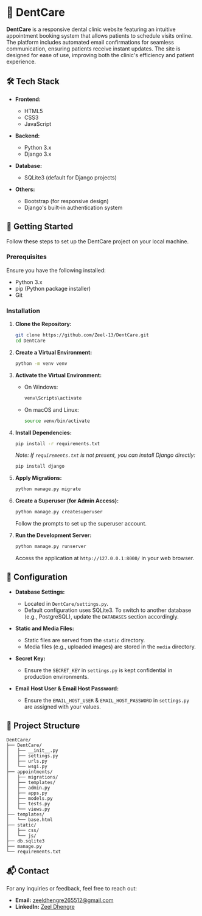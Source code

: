 
# 🦷 DentCare

**DentCare** is a responsive dental clinic website featuring an intuitive appointment booking system that allows patients to schedule visits online. The platform includes automated email confirmations for seamless communication, ensuring patients receive instant updates. The site is designed for ease of use, improving both the clinic's efficiency and patient experience.

## 🛠 Tech Stack

- **Frontend:**
  - HTML5
  - CSS3
  - JavaScript

- **Backend:**
  - Python 3.x
  - Django 3.x

- **Database:**
  - SQLite3 (default for Django projects)

- **Others:**
  - Bootstrap (for responsive design)
  - Django's built-in authentication system

## 🚀 Getting Started

Follow these steps to set up the DentCare project on your local machine.

### Prerequisites

Ensure you have the following installed:

- Python 3.x
- pip (Python package installer)
- Git

### Installation

1. **Clone the Repository:**

   ```bash
   git clone https://github.com/Zeel-13/DentCare.git
   cd DentCare
   ```

2. **Create a Virtual Environment:**

   ```bash
   python -m venv venv
   ```

3. **Activate the Virtual Environment:**

   - On Windows:

     ```bash
     venv\Scripts\activate
     ```

   - On macOS and Linux:

     ```bash
     source venv/bin/activate
     ```

4. **Install Dependencies:**

   ```bash
   pip install -r requirements.txt
   ```

   *Note: If `requirements.txt` is not present, you can install Django directly:*

   ```bash
   pip install django
   ```

5. **Apply Migrations:**

   ```bash
   python manage.py migrate
   ```

6. **Create a Superuser (for Admin Access):**

   ```bash
   python manage.py createsuperuser
   ```

   Follow the prompts to set up the superuser account.

7. **Run the Development Server:**

   ```bash
   python manage.py runserver
   ```

   Access the application at `http://127.0.0.1:8000/` in your web browser.

## 🔧 Configuration

- **Database Settings:**
  - Located in `DentCare/settings.py`.
  - Default configuration uses SQLite3. To switch to another database (e.g., PostgreSQL), update the `DATABASES` section accordingly.

- **Static and Media Files:**
  - Static files are served from the `static` directory.
  - Media files (e.g., uploaded images) are stored in the `media` directory.

- **Secret Key:**
  - Ensure the `SECRET_KEY` in `settings.py` is kept confidential in production environments.

- **Email Host User & Email Host Password:**
  - Ensure the `EMAIL_HOST_USER` & `EMAIL_HOST_PASSWORD` in `settings.py` are assigned with your values.



## 📁 Project Structure

```
DentCare/
├── DentCare/
│   ├── __init__.py
│   ├── settings.py
│   ├── urls.py
│   └── wsgi.py
├── appointments/
│   ├── migrations/
│   ├── templates/
│   ├── admin.py
│   ├── apps.py
│   ├── models.py
│   ├── tests.py
│   └── views.py
├── templates/
│   └── base.html
├── static/
│   ├── css/
│   └── js/
├── db.sqlite3
├── manage.py
└── requirements.txt
```

## 📬 Contact

For any inquiries or feedback, feel free to reach out:

- **Email:** zeeldhengre265512@gmail.com
- **LinkedIn:** [Zeel Dhengre](https://www.linkedin.com/in/zeel-dhengre-486771254)

